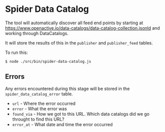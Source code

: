 # Spider Data Catalog

The tool will automatically discover all feed end points by starting at https://www.openactive.io/data-catalogs/data-catalog-collection.jsonld and working through DataCatalogs.

It will store the results of this in the `publisher` and `publisher_feed` tables.

To run this:

`$ node ./src/bin/spider-data-catalog.js`


## Errors

Any errors encountered during this stage will be stored in the `spider_data_catalog_error` table.

* `url` - Where the error occurred
* `error` - What the error was
* `found_via` - How we got to this URL. Which data catalogs did we go throught to find this URL?
* `error_at` - What date and time the error occurred

